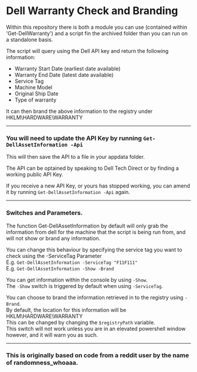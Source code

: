 # Dell Warranty Check and Branding


Within this repository there is both a module you can use (contained within 'Get-DellWarranty') and a script fin the archived folder than you can run on a standalone basis.  

The script will query using the Dell API key and return the following information:

   * Warranty Start Date (earliest date available)  
   * Warranty End Date (latest date available)  
   * Service Tag  
   * Machine Model  
   * Original Ship Date  
   * Type of warranty  

It can then brand the above information to the registry under HKLM\HARDWARE\WARRANTY  

___

### You will need to update the API Key by running `Get-DellAssetInformation -Api`   
This will then save the API to a file in your appdata folder.  

The API can be optained by speaking to Dell Tech Direct or by finding a working public API Key.  

If you receive a new API Key, or yours has stopped working, you can amend it by running `Get-DellAssetInformation -Api` again.  

___

### Switches and Parameters.  

The function Get-DellAssetInformation by default will only grab the information from dell for the machine that the script is being run from, and will not show or brand any information.

You can change this behaviour by specifying the service tag you want to check using the -ServiceTag Parameter  
E.g. `Get-DellAssetInformation -ServiceTag "F11F111"`  
E.g. `Get-DellAssetInformation -Show -Brand`  

You can get information within the console by using `-Show`.  
The `-Show` switch is triggered by default when using `-ServiceTag`.

You can choose to brand the information retrieved in to the registry using `-Brand`.  
By default, the location for this information will be HKLM\HARDWARE\WARRANTY  
This can be changed by changing the `$registryPath` variable.  
This switch will not work unless you are in an elevated powershell window however, and it will warn you as such.

___


### This is originally based on code from a reddit user by the name of randomness_whoaaa.
